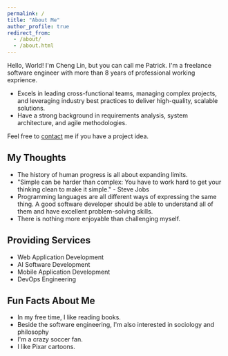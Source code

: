 ```yaml
---
permalink: /
title: "About Me"
author_profile: true
redirect_from: 
  - /about/
  - /about.html
---
```


Hello, World!
I'm Cheng Lin, but you can call me Patrick.
I'm a freelance software engineer with more than 8 years of professional working exprience.
* Excels in leading cross-functional teams, managing complex projects, and leveraging industry best practices to deliver high-quality, scalable solutions.
* Have a strong background in requirements analysis, system architecture, and agile methodologies.

Feel free to [contact](mailto:temunel.p@gmail.com) me if you have a project idea.

My Thoughts
------
* The history of human progress is all about expanding limits.
* "Simple can be harder than complex: You have to work hard to get your thinking clean to make it simple." - Steve Jobs
* Programming languages are all different ways of expressing the same thing. A good software developer should be able to understand all of them and have excellent problem-solving skills.
* There is nothing more enjoyable than challenging myself.

Providing Services
------
* Web Application Development
* AI Software Development
* Mobile Application Development
* DevOps Engineering

Fun Facts About Me
------
* In my free time, I like reading books.
* Beside the software engineering, I'm also interested in sociology and philosophy
* I'm a crazy soccer fan.
* I like Pixar cartoons.